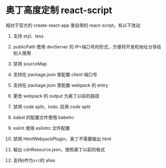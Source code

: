 # 奥丁高度定制 react-script

相对于官方的 create-react-app 里自带的 react-script，有以下改动

1. 支持 styl、less

1. publicPath 使用 devServer 的 IP+端口号的形式，方便将开发机地址分享给别人使用

1. 禁用 sourceMap

1. 支持在 package.json 里配置 client 端口号

1. 支持在 package.json 里配置 webpack 的 entry

1. 更改 webpack 的 output 为奥丁以前的路径

1. 禁用 code split，todo: 启用 code split

1. babel 的配置文件使用 babelrc

1. eslint 使用 eslintrc 文件配置

1. 禁用 HtmlWebpackPlugin，奥丁不需要输出 html

1. 输出 cdnResource.json，按照奥丁以前的格式

1. 支持`@`作为`src`的 alias
